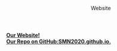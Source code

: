 <html>
  <header> Website</header>
  <body>
    <a name="DanceOpeningPage.html" href="SMN2020.github.io./Html/Balletmainpage.html"><b>Our Website!</b><br>
      <b>Our Repo on GitHub:SMN2020.github.io.</b>
      </body>
   </html>
  
